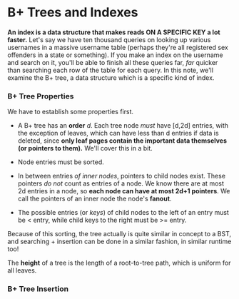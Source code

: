 # B+ Trees and Indexes

**An index is a data structure that makes reads ON A SPECIFIC KEY a lot faster.** Let's say we have ten thousand queries on looking up various usernames in a massive username table (perhaps they're all registered sex offenders in a state or something). If you make an index on the username and search on it, you'll be able to finish all these queries far, *far* quicker than searching each row of the table for each query. In this note, we'll examine the B+ tree, a data structure which is a specific kind of index. 

### B+ Tree Properties

We have to establish some properties first. 

- A B+ tree has an **order** *d*. Each tree node *must* have [d,2d] entries, with the exception of leaves, which can have less than d entries if data is deleted, since **only leaf pages contain the important data themselves (or pointers to them).** We'll cover this in a bit.

- Node entries must be sorted. 
- In between entries *of inner nodes*, pointers to child nodes exist. These pointers *do not* count as entries of a node. We know there are at most 2d entries in a node, so **each node can have at most 2d+1 pointers**. We call the pointers of an inner node the node's **fanout**.
- The possible entries (or *keys*) of child nodes to the left of an entry must be < entry, while child keys to the right must be >= entry.

Because of this sorting, the tree actually is quite similar in concept to a BST, and searching + insertion can be done in a similar fashion, in similar runtime too!

The **height** of a tree is the length of a root-to-tree path, which is uniform for all leaves.

### B+ Tree Insertion

